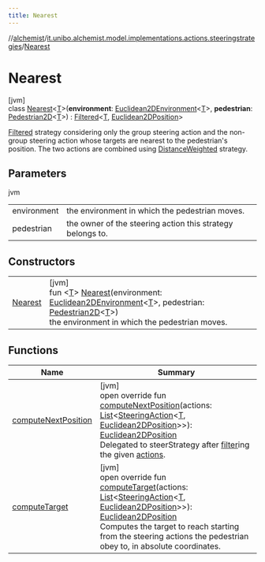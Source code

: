 ```yaml
---
title: Nearest
---
```

//[alchemist](../../../index.html)/[it.unibo.alchemist.model.implementations.actions.steeringstrategies](../index.html)/[Nearest](index.html)



# Nearest



[jvm]\
class [Nearest](index.html)<[T](index.html)>(**environment**: [Euclidean2DEnvironment](../../it.unibo.alchemist.model.interfaces.environments/-euclidean2-d-environment/index.html)<[T](index.html)>, **pedestrian**: [Pedestrian2D](../../it.unibo.alchemist.model.interfaces/-pedestrian2-d/index.html)<[T](index.html)>) : [Filtered](../-filtered/index.html)<[T](index.html), [Euclidean2DPosition](../../it.unibo.alchemist.model.implementations.positions/-euclidean2-d-position/index.html)> 

[Filtered](../-filtered/index.html) strategy considering only the group steering action and the non-group steering action whose targets are nearest to the pedestrian's position. The two actions are combined using [DistanceWeighted](../-distance-weighted/index.html) strategy.



## Parameters


jvm

| | |
|---|---|
| environment | the environment in which the pedestrian moves. |
| pedestrian | the owner of the steering action this strategy belongs to. |



## Constructors


| | |
|---|---|
| [Nearest](-nearest.html) | [jvm]<br>fun <[T](index.html)> [Nearest](-nearest.html)(environment: [Euclidean2DEnvironment](../../it.unibo.alchemist.model.interfaces.environments/-euclidean2-d-environment/index.html)<[T](index.html)>, pedestrian: [Pedestrian2D](../../it.unibo.alchemist.model.interfaces/-pedestrian2-d/index.html)<[T](index.html)>)<br>    the environment in which the pedestrian moves. |


## Functions


| Name | Summary |
|---|---|
| [computeNextPosition](index.html#-347208095%2FFunctions%2F-134779887) | [jvm]<br>open override fun [computeNextPosition](index.html#-347208095%2FFunctions%2F-134779887)(actions: [List](https://kotlinlang.org/api/latest/jvm/stdlib/kotlin.collections/-list/index.html)<[SteeringAction](../../it.unibo.alchemist.model.interfaces/-steering-action/index.html)<[T](index.html), [Euclidean2DPosition](../../it.unibo.alchemist.model.implementations.positions/-euclidean2-d-position/index.html)>>): [Euclidean2DPosition](../../it.unibo.alchemist.model.implementations.positions/-euclidean2-d-position/index.html)<br>Delegated to steerStrategy after [filter](https://kotlinlang.org/api/latest/jvm/stdlib/kotlin.collections/index.html)ing the given [actions](index.html#-347208095%2FFunctions%2F-134779887). |
| [computeTarget](index.html#1755807273%2FFunctions%2F-134779887) | [jvm]<br>open override fun [computeTarget](index.html#1755807273%2FFunctions%2F-134779887)(actions: [List](https://kotlinlang.org/api/latest/jvm/stdlib/kotlin.collections/-list/index.html)<[SteeringAction](../../it.unibo.alchemist.model.interfaces/-steering-action/index.html)<[T](index.html), [Euclidean2DPosition](../../it.unibo.alchemist.model.implementations.positions/-euclidean2-d-position/index.html)>>): [Euclidean2DPosition](../../it.unibo.alchemist.model.implementations.positions/-euclidean2-d-position/index.html)<br>Computes the target to reach starting from the steering actions the pedestrian obey to, in absolute coordinates. |

